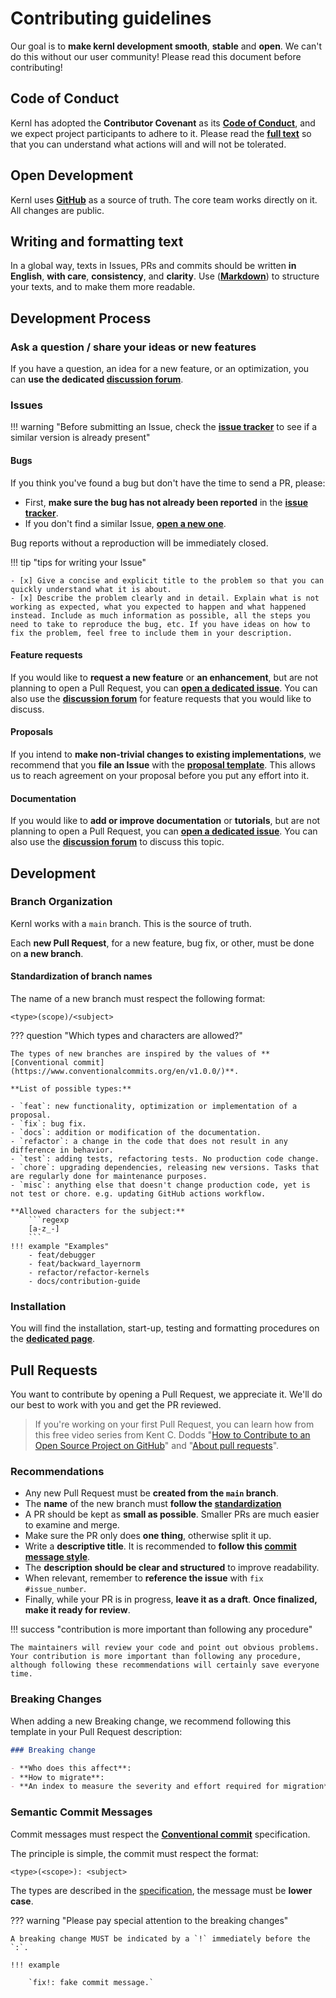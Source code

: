 # Contributing guidelines

Our goal is to **make kernl development smooth**, **stable** and **open**.
We can't do this without our user community!
Please read this document before contributing!

## Code of Conduct

Kernl has adopted the **Contributor Covenant** as its **[Code of Conduct](code-of-conduct.md)**, and we expect project participants to adhere to it. 
Please read the **[full text](code-of-conduct.md)** so that you can understand what actions will and will not be tolerated.

## Open Development

Kernl uses **[GitHub](https://github.com/ELS-RD/kernl)** as a source of truth. The core team works directly on it. All changes are public.

## Writing and formatting text

In a global way, texts in Issues, PRs and commits should be written **in English**, **with care**, **consistency**, and **clarity**.
Use (**[Markdown](https://www.markdownguide.org/basic-syntax/)**) to structure your texts, and to make them more readable.

## Development Process

### Ask a question / share your ideas or new features

If you have a question, an idea for a new feature, or an optimization, you can **use the dedicated [discussion forum](https://github.com/ELS-RD/kernl/discussions)**.

### Issues

!!! warning "Before submitting an Issue, check the **[issue tracker](https://github.com/ELS-RD/kernl/issues)** to see if a similar version is already present"

#### Bugs

If you think you've found a bug but don't have the time to send a PR, please:

- First, **make sure the bug has not already been reported** in the **[issue tracker](https://github.com/ELS-RD/kernl/issues)**.
- If you don't find a similar Issue, **[open a new one](todo)**.

Bug reports without a reproduction will be immediately closed.

!!! tip "tips for writing your Issue"

    - [x] Give a concise and explicit title to the problem so that you can quickly understand what it is about.
    - [x] Describe the problem clearly and in detail. Explain what is not working as expected, what you expected to happen and what happened instead. Include as much information as possible, all the steps you need to take to reproduce the bug, etc. If you have ideas on how to fix the problem, feel free to include them in your description.

#### Feature requests

If you would like to **request a new feature** or **an enhancement**, 
but are not planning to open a Pull Request, you can **[open a dedicated issue](todo)**.
You can also use the **[discussion forum](https://github.com/ELS-RD/kernl/discussions)** for feature requests that you would like to discuss.

#### Proposals

If you intend to **make non-trivial changes to existing implementations**, we recommend that you **file an Issue** with the **[proposal template](todo)**. This allows us to reach agreement on your proposal before you put any effort into it.

#### Documentation

If you would like to **add or improve documentation** or **tutorials**,
but are not planning to open a Pull Request, you can **[open a dedicated issue](todo)**.
You can also use the **[discussion forum](https://github.com/ELS-RD/kernl/discussions)** to discuss this topic.

## Development

### Branch Organization

Kernl works with a `main` branch. This is the source of truth.

Each **new Pull Request**, for a new feature, bug fix, or other, must be done on **a new branch**.

#### Standardization of branch names

The name of a new branch must respect the following format:
```
<type>(scope)/<subject>
``` 

??? question "Which types and characters are allowed?"

    The types of new branches are inspired by the values of **[Conventional commit](https://www.conventionalcommits.org/en/v1.0.0/)**.
    
    **List of possible types:**

    - `feat`: new functionality, optimization or implementation of a proposal.
    - `fix`: bug fix.
    - `docs`: addition or modification of the documentation.
    - `refactor`: a change in the code that does not result in any difference in behavior.
    - `test`: adding tests, refactoring tests. No production code change.
    - `chore`: upgrading dependencies, releasing new versions. Tasks that are regularly done for maintenance purposes.
    - `misc`: anything else that doesn't change production code, yet is not test or chore. e.g. updating GitHub actions workflow.

    **Allowed characters for the subject:** 
        ```regexp
        [a-z_-]
        ```
    !!! example "Examples"
        - feat/debugger
        - feat/backward_layernorm
        - refactor/refactor-kernels
        - docs/contribution-guide

### Installation

You will find the installation, start-up, testing and formatting procedures on the **[dedicated page](https://github.com/ELS-RD/kernl#installation)**.

## Pull Requests

You want to contribute by opening a Pull Request, we appreciate it. We'll do our best to work with you and get the PR reviewed.

> If you're working on your first Pull Request, you can learn how from this free video series from Kent C. Dodds "[How to Contribute to an Open Source Project on GitHub](https://egghead.io/courses/how-to-contribute-to-an-open-source-project-on-github)" and "[About pull requests](https://docs.github.com/en/pull-requests/collaborating-with-pull-requests/proposing-changes-to-your-work-with-pull-requests/about-pull-requests)".

### Recommendations

- Any new Pull Request must be **created from the `main` branch**.
- The **name** of the new branch must **follow the [standardization](#standardization-of-branch-names)**
- A PR should be kept as **small as possible**. Smaller PRs are much easier to examine and merge.
- Make sure the PR only does **one thing**, otherwise split it up.
- Write a **descriptive title**. It is recommended to **follow this [commit message style](#semantic-commit-messages)**.
- The **description should be clear and structured** to improve readability.
- When relevant, remember to **reference the issue** with `fix #issue_number`.
- Finally, while your PR is in progress, **leave it as a draft**. **Once finalized, make it ready for review**.

!!! success "contribution is more important than following any procedure"

    The maintainers will review your code and point out obvious problems.
    Your contribution is more important than following any procedure, although following these recommendations will certainly save everyone time.

### Breaking Changes

When adding a new Breaking change, we recommend following this template in your Pull Request description:

```{.markdown .copy}
### Breaking change

- **Who does this affect**:
- **How to migrate**:
- **An index to measure the severity and effort required for migration**:
```

### Semantic Commit Messages 

Commit messages must respect the **[Conventional commit](https://www.conventionalcommits.org/en/v1.0.0/)** specification.

The principle is simple, the commit must respect the format:
```
<type>(<scope>): <subject>
```

The types are described in the [specification](https://www.conventionalcommits.org/en/v1.0.0/), the message must be **lower case**.

??? warning "Please pay special attention to the breaking changes"

    A breaking change MUST be indicated by a `!` immediately before the `:`.

    !!! example

        `fix!: fake commit message.` 




